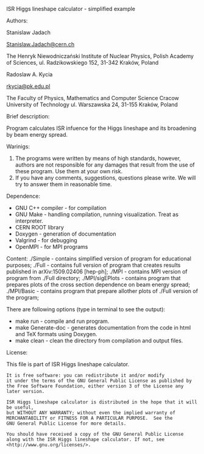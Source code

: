  
ISR Higgs lineshape calculator - simplified example



Authors:

Stanislaw Jadach

Stanislaw.Jadach@cern.ch

The Henryk Niewodniczański Institute of Nuclear Physics,
Polish Academy of Sciences,
ul. Radzikowskiego 152, 
31-342 Kraków, Poland



Radoslaw A. Kycia

rkycia@pk.edu.pl

The Faculty of Physics, Mathematics and Computer Science
Cracow University of Technology
ul. Warszawska 24,
31-155 Kraków, Poland


Brief description:

Program calculates ISR infuence for the Higgs lineshape and its broadening by beam energy spread.


Warinigs:
1. The programs were written by means of high standards, however, authors are not responsible for any damages that result from the use of these program. Use them at your own risk.
2. If you have any comments, suggestions, questions please write. We will try to answer them in reasonable time.



Dependence:

- GNU C++ compiler - for compilation
- GNU Make - handling compilation, running visualization. Treat as interpreter.
- CERN ROOT library
- Doxygen  - generation of documentation
- Valgrind - for debugging
- OpenMPI - for MPI programs

Content:
./Simple  - contains simplified version of program for educational purposes;
./Full    - contains full version of program that creates results published in  arXiv:1509.02406 [hep-ph];
./MPI     - contains MPI version of program from ./Full directory;
./MPI/sigEPlots - contains program that prepares plots of the cross section dependence on beam energy spread;
./MPI/Basic  - contains program that prepare allother plots of ./Full version of the program;


There are following options (type in terminal to see the output):

 - make run - compile and run program. 
 - make Generate-doc - generates documentation from the code in html and TeX formats using Doxygen.
 - make clean - clean the directory from compilation and output files.


License:

This file is part of ISR Higgs lineshape calculator.

    It is free software: you can redistribute it and/or modify
    it under the terms of the GNU General Public License as published by
    the Free Software Foundation, either version 3 of the License any later version.

    ISR Higgs lineshape calculator is distributed in the hope that it will be useful,
    but WITHOUT ANY WARRANTY; without even the implied warranty of
    MERCHANTABILITY or FITNESS FOR A PARTICULAR PURPOSE.  See the
    GNU General Public License for more details.

    You should have received a copy of the GNU General Public License
    along with the ISR Higgs lineshape calculator. If not, see <http://www.gnu.org/licenses/>.


